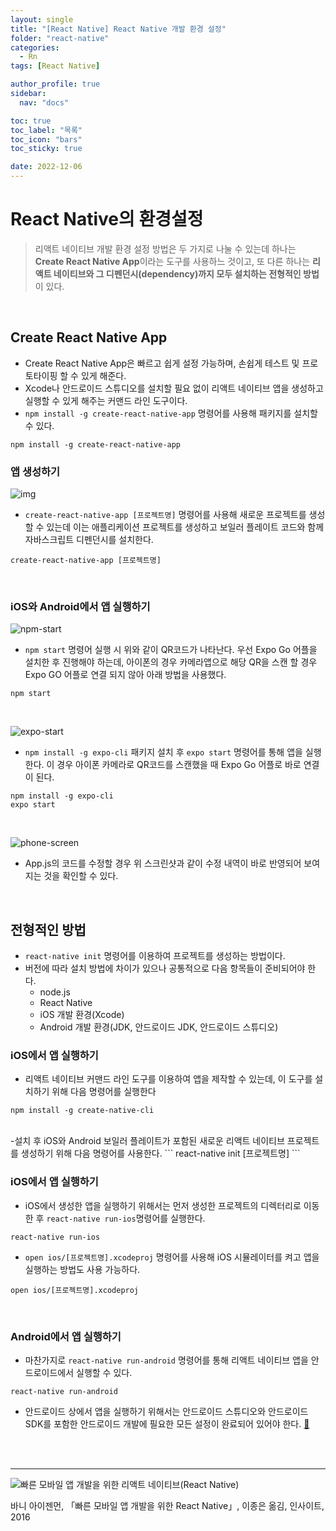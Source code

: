 ```yaml
---
layout: single
title: "[React Native] React Native 개발 환경 설정"
folder: "react-native"
categories:
  - Rn
tags: [React Native]

author_profile: true
sidebar:
  nav: "docs"

toc: true
toc_label: "목록"
toc_icon: "bars"
toc_sticky: true

date: 2022-12-06
---
```


# React Native의 환경설정

> 리액트 네이티브 개발 환경 설정 방법은 두 가지로 나눌 수 있는데 하나는 **Create React Native App**이라는 도구를 사용하느 것이고, 또 다른 하나는 **리액트 네이티브와 그 디펜던시(dependency)까지 모두 설치하는 전형적인 방법**이 있다.

<br />

## Create React Native App

- Create React Native App은 빠르고 쉽게 설정 가능하며, 손쉽게 테스트 및 프로토타이핑 할 수 있게 해준다.
- Xcode나 안드로이드 스튜디오를 설치할 필요 없이 리액트 네이티브 앱을 생성하고 실행할 수 있게 해주는 커맨드 라인 도구이다.
- `npm install -g create-react-native-app` 명령어를 사용해 패키지를 설치할 수 있다.

```
npm install -g create-react-native-app
```

### 앱 생성하기

![img](https://img1.daumcdn.net/thumb/R1280x0/?scode=mtistory2&fname=https%3A%2F%2Fblog.kakaocdn.net%2Fdn%2FbWQsvC%2FbtrSZ4vf0j1%2FIGYlEGdTxKRCkkx1W40Id1%2Fimg.png)

- `create-react-native-app [프로젝트명]` 명령어를 사용해 새로운 프로젝트를 생성할 수 있는데 이는 애플리케이션 프로젝트를 생성하고 보일러 플레이트 코드와 함께 자바스크립트 디펜던시를 설치한다.

```
create-react-native-app [프로젝트명]
```

 <br />

### iOS와 Android에서 앱 실행하기

![npm-start](https://img1.daumcdn.net/thumb/R1280x0/?scode=mtistory2&fname=https%3A%2F%2Fblog.kakaocdn.net%2Fdn%2FdDLMKn%2FbtrSW6gC4nR%2FqSdDbgZvbTNkDSAZe9oCsK%2Fimg.png)

- `npm start` 명령어 실행 시 위와 같이 QR코드가 나타난다. 우선 Expo Go 어플을 설치한 후 진행해야 하는데, 아이폰의 경우 카메라앱으로 해당 QR을 스캔 할 경우 Expo GO 어플로 연결 되지 않아 아래 방법을 사용했다.

```
npm start
```

<br />

![expo-start](https://img1.daumcdn.net/thumb/R1280x0/?scode=mtistory2&fname=https%3A%2F%2Fblog.kakaocdn.net%2Fdn%2FvYT5K%2FbtrS1KJt90C%2FTvwfwpVUBtYSkK5CuAfUz1%2Fimg.png)

- `npm install -g expo-cli` 패키지 설치 후 `expo start` 명령어를 통해 앱을 실행한다. 이 경우 아이폰 카메라로 QR코드를 스캔했을 때 Expo Go 어플로 바로 연결이 된다.

```
npm install -g expo-cli
expo start
```

<br />

![phone-screen](https://img1.daumcdn.net/thumb/R1280x0/?scode=mtistory2&fname=https%3A%2F%2Fblog.kakaocdn.net%2Fdn%2FePXyTG%2FbtrS0EXkQpm%2FTeXJZGEAoPNSpWPJyh7tuk%2Fimg.png)

- App.js의 코드를 수정할 경우 위 스크린샷과 같이 수정 내역이 바로 반영되어 보여지는 것을 확인할 수 있다.

  <br />

## 전형적인 방법

- `react-native init` 명령어를 이용하여 프로젝트를 생성하는 방법이다.
- 버전에 따라 설치 방법에 차이가 있으나 공통적으로 다음 항목들이 준비되어야 한다.
  - node.js
  - React Native
  - iOS 개발 환경(Xcode)
  - Android 개발 환경(JDK, 안드로이드 JDK, 안드로이드 스튜디오)

### iOS에서 앱 실행하기

- 리액트 네이티브 커맨드 라인 도구를 이용하여 앱을 제작할 수 있는데, 이 도구를 설치하기 위해 다음 명령어를 실행한다

```
npm install -g create-native-cli
```

<br />
-설치 후 iOS와 Android 보일러 플레이트가 포함된 새로운 리액트 네이티브 프로젝트를 생성하기 위해 다음 명령어를 사용한다.
```
react-native init [프로젝트명]
```

<br />

### iOS에서 앱 실행하기

- iOS에서 생성한 앱을 실행하기 위해서는 먼저 생성한 프로젝트의 디렉터리로 이동한 후 `react-native run-ios`명령어를 실행한다.

```
react-native run-ios
```

- `open ios/[프로젝트명].xcodeproj` 명령어를 사용해 iOS 시뮬레이터를 켜고 앱을 실행하는 방법도 사용 가능하다.

```
open ios/[프로젝트명].xcodeproj
```

<br />

### Android에서 앱 실행하기

- 마찬가지로 `react-native run-android` 명령어를 통해 리액트 네이티브 앱을 안드로이드에서 실행할 수 있다.

```
react-native run-android
```

- 안드로이드 상에서 앱을 실행하기 위해서는 안드로이드 스튜디오와 안드로이드 SDK를 포함한 안드로이드 개발에 필요한 모든 설정이 완료되어 있어야 한다. [🔗](https://facebook.github.io/react-native/docs/getting-started.html)

<br/>  
<br/>

---

![빠른 모바일 앱 개발을 위한 리액트 네이티브(React Native)](https://shopping-phinf.pstatic.net/main_3243613/32436133726.20220527062949.jpg?type=w300)

바니 아이젠먼, 「빠른 모바일 앱 개발을 위한 React Native」, 이종은 옮김, 인사이트, 2016
